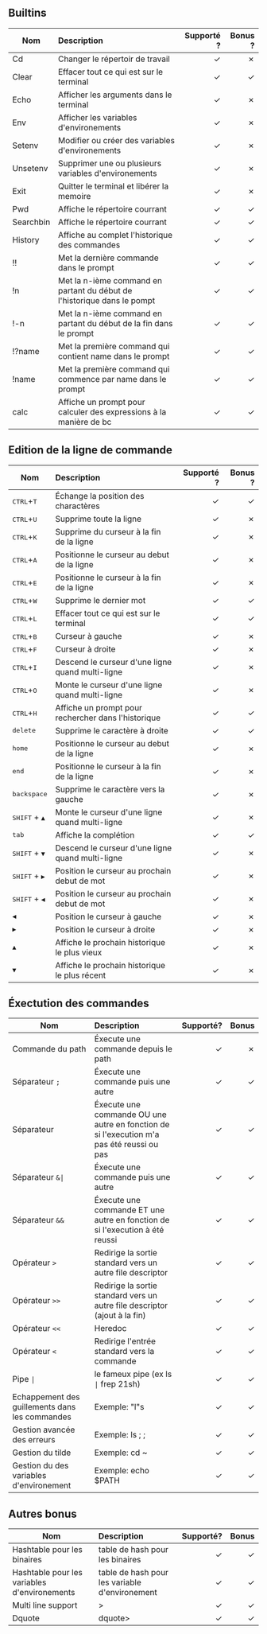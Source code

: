 ## Builtins

| Nom           | Description            | Supporté ?  | Bonus ?  |
| ------------- |:----------------      | -----:| -----:|
|Cd       | Changer le répertoir de travail | ✓ | ✗ |
|Clear    | Effacer tout ce qui est sur le terminal          |   ✓ | ✓ |
|Echo     | Afficher les arguments dans le terminal  | ✓ | ✗ |
|Env      | Afficher les variables d'environements  | ✓ | ✗ |
|Setenv   | Modifier ou créer des variables d'environements  | ✓ | ✗ |
|Unsetenv | Supprimer une ou plusieurs variables d'environements  | ✓ | ✗ |
|Exit     | Quitter le terminal et libérer la memoire | ✓ | ✗ |
|Pwd      | Affiche le répertoire courrant | ✓ | ✓ |
|Searchbin| Affiche le répertoire courrant | ✓ | ✓ |
|History  | Affiche au complet l'historique des commandes | ✓ | ✓ |
|!!       | Met la dernière commande dans le prompt | ✓ | ✓ |
|!n       | Met la n-ième command en partant du début de l'historique dans le pompt| ✓ | ✓ |
|!-n      | Met la n-ième command en partant du début de la fin dans le prompt| ✓ | ✓ |
|!?name   | Met la première command qui contient name dans le prompt | ✓ | ✓ |
|!name    | Met la première command qui commence par name dans le prompt | ✓ | ✓ |
|calc     | Affiche un prompt pour calculer des expressions à la manière de bc | ✓ | ✓ |

## Edition de la ligne de commande

| Nom                            | Description                         | Supporté ?  | Bonus ?  |
| -------------                  |:----------------                    | -----:| -----:|
| <kbd>CTRL</kbd>+<kbd>T</kbd>   | Échange la position des charactères | ✓ | ✓ |
| <kbd>CTRL</kbd>+<kbd>U</kbd>   | Supprime toute la ligne             | ✓ | ✗ |
| <kbd>CTRL</kbd>+<kbd>K</kbd>   | Supprime du curseur à la fin de la ligne | ✓ | ✗ |
| <kbd>CTRL</kbd>+<kbd>A</kbd>   | Positionne le curseur au debut de la ligne | ✓ | ✗ |
| <kbd>CTRL</kbd>+<kbd>E</kbd>   | Positionne le curseur à la fin de la ligne | ✓ | ✗ |
| <kbd>CTRL</kbd>+<kbd>W</kbd>   | Supprime le dernier mot | ✓ | ✓ |
| <kbd>CTRL</kbd>+<kbd>L</kbd>   | Effacer tout ce qui est sur le terminal | ✓ | ✓ |
| <kbd>CTRL</kbd>+<kbd>B</kbd>   | Curseur à gauche | ✓ | ✗ |
| <kbd>CTRL</kbd>+<kbd>F</kbd>   | Curseur à droite | ✓ | ✗ |
| <kbd>CTRL</kbd>+<kbd>I</kbd>   | Descend le curseur d'une ligne quand multi-ligne | ✓ | ✗ |
| <kbd>CTRL</kbd>+<kbd>O</kbd>   | Monte le curseur d'une ligne quand multi-ligne | ✓ | ✗ |
| <kbd>CTRL</kbd>+<kbd>H</kbd>   | Affiche un prompt pour rechercher dans l'historique | ✓ | ✓ |
| <kbd>delete</kbd>              | Supprime le caractère à droite | ✓ | ✓ |
| <kbd>home</kbd>                | Positionne le curseur au debut de la ligne | ✓ | ✗ |
| <kbd>end</kbd>                 | Positionne le curseur à la fin de la ligne | ✓ | ✗ |
| <kbd>backspace</kbd>           | Supprime le caractère vers la gauche| ✓ | ✗ |
| <kbd>SHIFT</kbd> + <kbd>▲</kbd>| Monte le curseur d'une ligne quand multi-ligne | ✓ | ✗ |
| <kbd>tab</kbd>                 | Affiche la complétion | ✓ | ✓ |
| <kbd>SHIFT</kbd> + <kbd>▼</kbd>| Descend le curseur d'une ligne quand multi-ligne | ✓ | ✗ |
| <kbd>SHIFT</kbd> + <kbd>▶</kbd>| Position le curseur au prochain debut de mot | ✓ | ✗ |
| <kbd>SHIFT</kbd> + <kbd>◀</kbd>| Position le curseur au prochain debut de mot | ✓ | ✗ |
| <kbd>◀</kbd>                   | Position le curseur à gauche | ✓ | ✗ |
| <kbd>▶</kbd>                   | Position le curseur à droite | ✓ | ✗ |
| <kbd>▲</kbd>                   | Affiche le prochain historique le plus vieux | ✓ | ✗ |
| <kbd>▼</kbd>                   | Affiche le prochain historique le plus récent | ✓ | ✗ |

## Éxectution des commandes

| Nom           | Description            | Supporté?  | Bonus  |
| ------------- |:----------------      | -----:| -----:|
| Commande du path | Éxecute une commande depuis le path | ✓ | ✗ |
| Séparateur `;` | Éxecute une commande puis une autre | ✓ | ✓ |
| Séparateur  | Éxecute une commande OU une autre en fonction de si l'execution m'a pas été reussi ou pas | ✓ | ✓ |
| Séparateur <code>&&#124;</code> | Éxecute une commande puis une autre | ✓ | ✓ |
| Séparateur `&&` | Éxecute une commande ET une autre en fonction de si l'execution à été reussi| ✓ | ✓ |
| Opérateur `>` | Redirige la sortie standard vers un autre file descriptor| ✓ | ✓ |
| Opérateur `>>` | Redirige la sortie standard vers un autre file descriptor (ajout à la fin)| ✓ | ✓ |
| Opérateur `<<` | Heredoc |  ✓ | ✓ |
| Opérateur `<` | Redirige l'entrée standard vers la commande| ✓ | ✓ |
| Pipe <code>&#124;</code>| le fameux pipe (ex ls <code>&#124;</code> frep 21sh)| ✓ | ✓ |
| Echappement des guillements dans les commandes | Exemple: "l"s                | ✓ | ✓ |
| Gestion avancée des erreurs | Exemple: ls ; ;                                 | ✓ | ✓ |
| Gestion du tilde | Exemple: cd ~                                              | ✓ | ✓ |
| Gestion du des variables d'environement | Exemple: echo $PATH                 | ✓ | ✓ |

## Autres bonus


| Nom                                          | Description                                    | Supporté? | Bonus   |
| -------------                                |:----------------                               | -----:    | -----:  |
| Hashtable pour les binaires                  | table de hash pour les binaires                | ✓         | ✓       |
| Hashtable pour les variables d'environements | table de hash pour les variable d'environement | ✓         | ✓       |
| Multi line support                           | >                                              | ✓         | ✓       |
| Dquote                                       | dquote>                                        | ✓         | ✓       |

